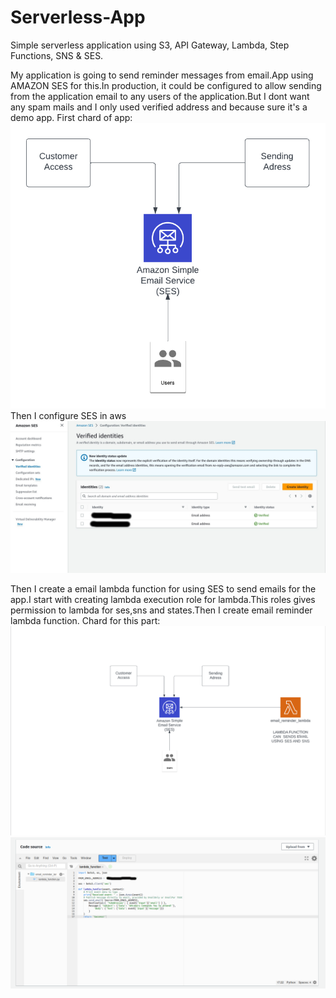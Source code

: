 # Serverless-App
Simple serverless application using S3, API Gateway, Lambda, Step Functions, SNS &amp; SES.

My application is going to send reminder messages from email.App using AMAZON SES for this.In production, it could be configured to allow sending from the application email to any users of the application.But I dont want any spam mails and I only used verified address and because sure it's a demo app.
First chard of app:
![chard1](_docs/assets/Serverless%20APP%20CHARD.png)
<br>
Then I configure SES in aws
![SES](_docs/assets/ses.jpg)

Then I create a email lambda function for using SES to send emails for the app.I start with creating lambda execution role for lambda.This roles gives permission to lambda for ses,sns and states.Then I create email reminder lambda function.
Chard for this part:
![chard2](_docs/assets/Screenshot%20from%202023-04-02%2017-13-24.png)
![lambda](_docs/assets/lambda.png)

